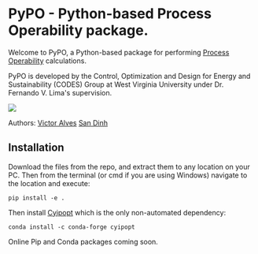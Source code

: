 # PyPO - Python-based Process Operability package.

Welcome to PyPO, a Python-based package for performing [Process Operability](https://www.sciencedirect.com/science/article/pii/S1474667017338028) calculations.

PyPO is developed by the Control, Optimization and Design for Energy and Sustainability (CODES) Group at West Virginia University under Dr. Fernando V. Lima's supervision.

![](docs/images/pypo_overview.png)

Authors:
[Victor Alves](https://github.com/victoraalves)
[San Dinh](https://github.com/sanqdinh)



## Installation

Download the files from the repo, and extract them to any location on your PC. Then from the terminal (or cmd if you are using Windows) navigate to the location and execute:

```console
pip install -e . 
```

Then install [Cyipopt](https://github.com/mechmotum/cyipopt) which is the only non-automated dependency:

```console
conda install -c conda-forge cyipopt
```

Online Pip and Conda packages coming soon.



